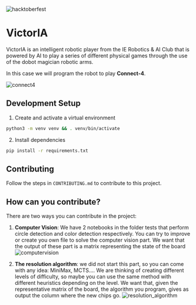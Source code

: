 ![hacktoberfest](https://img.shields.io/badge/Hacktoberfest-2023-blueviolet?style=for-the-badge&logo=appveyor)

# VictorIA

VictorIA is an intelligent robotic player from the IE Robotics & AI Club that is powered by AI to play a series of different physical games through the use of the dobot magician robotic arms. 


In this case we will program the robot to play **Connect-4**.

![connect4](https://github.com/IERoboticsClub/VictorIA/assets/63413550/08fbe475-5cd8-4606-9736-49cb82d6e6a4)

## Development Setup

1. Create and activate a virtual environment
```bash
python3 -m venv venv && . venv/bin/activate
```

2. Install dependencies
```bash
pip install -r requirements.txt
```


## Contributing

Follow the steps in `CONTRIBUTING.md` to contribute to this project.


## How can you contribute?
There are two ways you can contribute in the project:

1. **Computer Vision**: We have 2 notebooks in the folder tests that perform circle detection and color detection respectively. You can try to improve or create you own file to solve the computer vision part. We want that the output of these part is a matrix representing the state of the board
![computervision](https://github.com/IERoboticsClub/VictorIA/assets/63413550/0847cd5e-caad-4392-a4a7-b3a9a1277bf1)

2. **The resolution algorithm**: we did not start this part, so you can come with any idea: MiniMax, MCTS.... We are thinking of creating different levels of difficulty, so maybe you can use the same method with different heuristics depending on the level. We want that, given the representative matrix of the board, the algorithm you program, gives as output the column where the new chips go. 
![resolution_algorithm](https://github.com/IERoboticsClub/VictorIA/assets/63413550/9be7cc38-97b2-45df-9d27-1140ad8dc3b1)



